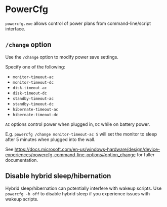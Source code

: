 # PowerCfg
`powercfg.exe` allows control of power plans from command-line/script interface.

## `/change` option
Use the `/change` option to modify power save settings.

Specify one of the following:

* `monitor-timeout-ac`
* `monitor-timeout-dc`
* `disk-timeout-ac`
* `disk-timeout-dc`
* `standby-timeout-ac`
* `standby-timeout-dc`
* `hibernate-timeout-ac`
* `hibernate-timeout-dc`

`AC` options control power when plugged in, `DC` while on battery power.

E.g. `powercfg /change monitor-timeout-ac 5` will set the monitor to sleep after 5 minutes when plugged into the wall.

See https://docs.microsoft.com/en-us/windows-hardware/design/device-experiences/powercfg-command-line-options#option_change for fuller documentation.

## Disable hybrid sleep/hibernation
Hybrid sleep/hibernation can potentially interfere with wakeup scripts. Use `powercfg -h off` to disable hybrid sleep if you experience issues with wakeup scripts.
